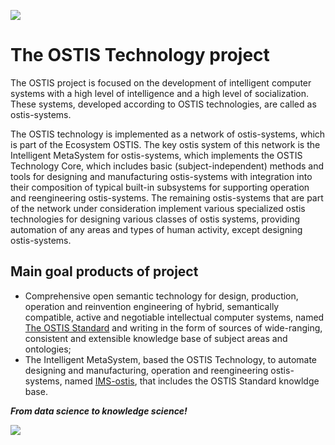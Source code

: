 ![](https://komarev.com/ghpvc/?username=ostis-ai)

# The OSTIS Technology project

The OSTIS project is focused on the development of intelligent computer systems with a high level of intelligence and a high level of socialization. These systems, developed according to OSTIS technologies, are called as ostis-systems.

The OSTIS technology is implemented as a network of ostis-systems, which is part of the Ecosystem OSTIS. The key ostis system of this network is the Intelligent MetaSystem for ostis-systems, which implements the OSTIS Technology Core, which includes basic (subject-independent) methods and tools for designing and manufacturing ostis-systems with integration into their composition of typical built-in subsystems for supporting operation and reengineering ostis-systems. The remaining ostis-systems that are part of the network under consideration implement various specialized ostis technologies for designing various classes of ostis systems, providing automation of any areas and types of human activity, except designing ostis-systems.

## Main goal products of project

- Comprehensive open semantic technology for design, production, operation and reinvention engineering of hybrid, semantically compatible, active and negotiable intellectual computer systems, named [The OSTIS Standard](https://libeldoc.bsuir.by/handle/123456789/45813) and writing in the form of sources of wide-ranging, consistent and extensible knowledge base of subject areas and ontologies;
- The Intelligent MetaSystem, based the OSTIS Technology, to automate designing and manufacturing, operation and reengineering ostis-systems, named [IMS-ostis](http://ims.ostis.net/), that includes the OSTIS Standard knowldge base.

***From data science to knowledge science!***

[![](https://img.shields.io/badge/YouTube-FF0000?style=for-the-badge&logo=youtube&logoColor=white)](https://www.youtube.com/channel/UCjSsaMx_DmA_LEnG4Rzadpw)
